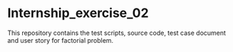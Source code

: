 # Internship_exercise_02
This repository contains the test scripts, source code, test case document and user story for factorial problem.
